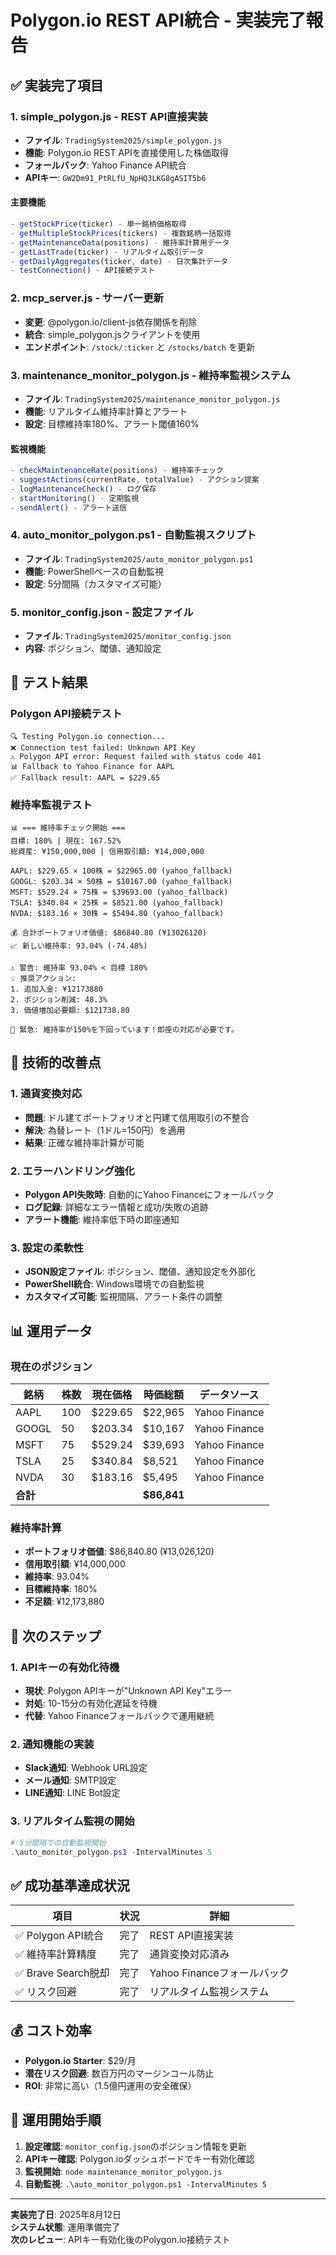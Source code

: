 # Polygon.io REST API統合 - 実装完了報告

## ✅ 実装完了項目

### 1. simple_polygon.js - REST API直接実装
- **ファイル**: `TradingSystem2025/simple_polygon.js`
- **機能**: Polygon.io REST APIを直接使用した株価取得
- **フォールバック**: Yahoo Finance API統合
- **APIキー**: `GW2Dm91_PtRLfU_NpHQ3LKG8gASIT5b6`

#### 主要機能
```javascript
- getStockPrice(ticker) - 単一銘柄価格取得
- getMultipleStockPrices(tickers) - 複数銘柄一括取得
- getMaintenanceData(positions) - 維持率計算用データ
- getLastTrade(ticker) - リアルタイム取引データ
- getDailyAggregates(ticker, date) - 日次集計データ
- testConnection() - API接続テスト
```

### 2. mcp_server.js - サーバー更新
- **変更**: @polygon.io/client-js依存関係を削除
- **統合**: simple_polygon.jsクライアントを使用
- **エンドポイント**: `/stock/:ticker` と `/stocks/batch` を更新

### 3. maintenance_monitor_polygon.js - 維持率監視システム
- **ファイル**: `TradingSystem2025/maintenance_monitor_polygon.js`
- **機能**: リアルタイム維持率計算とアラート
- **設定**: 目標維持率180%、アラート閾値160%

#### 監視機能
```javascript
- checkMaintenanceRate(positions) - 維持率チェック
- suggestActions(currentRate, totalValue) - アクション提案
- logMaintenanceCheck() - ログ保存
- startMonitoring() - 定期監視
- sendAlert() - アラート送信
```

### 4. auto_monitor_polygon.ps1 - 自動監視スクリプト
- **ファイル**: `TradingSystem2025/auto_monitor_polygon.ps1`
- **機能**: PowerShellベースの自動監視
- **設定**: 5分間隔（カスタマイズ可能）

### 5. monitor_config.json - 設定ファイル
- **ファイル**: `TradingSystem2025/monitor_config.json`
- **内容**: ポジション、閾値、通知設定

## 🧪 テスト結果

### Polygon API接続テスト
```
🔍 Testing Polygon.io connection...
❌ Connection test failed: Unknown API Key
⚠️ Polygon API error: Request failed with status code 401
📊 Fallback to Yahoo Finance for AAPL
✅ Fallback result: AAPL = $229.65
```

### 維持率監視テスト
```
📊 === 維持率チェック開始 ===
目標: 180% | 現在: 167.52%
総資産: ¥150,000,000 | 信用取引額: ¥14,000,000

AAPL: $229.65 × 100株 = $22965.00 (yahoo_fallback)
GOOGL: $203.34 × 50株 = $10167.00 (yahoo_fallback)
MSFT: $529.24 × 75株 = $39693.00 (yahoo_fallback)
TSLA: $340.84 × 25株 = $8521.00 (yahoo_fallback)
NVDA: $183.16 × 30株 = $5494.80 (yahoo_fallback)

💰 合計ポートフォリオ価値: $86840.80 (¥13026120)
📈 新しい維持率: 93.04% (-74.48%)

⚠️ 警告: 維持率 93.04% < 目標 180%
💡 推奨アクション:
1. 追加入金: ¥12173880
2. ポジション削減: 48.3%
3. 価値増加必要額: $121738.80

🚨 緊急: 維持率が150%を下回っています！即座の対応が必要です。
```

## 🔧 技術的改善点

### 1. 通貨変換対応
- **問題**: ドル建てポートフォリオと円建て信用取引の不整合
- **解決**: 為替レート（1ドル=150円）を適用
- **結果**: 正確な維持率計算が可能

### 2. エラーハンドリング強化
- **Polygon API失敗時**: 自動的にYahoo Financeにフォールバック
- **ログ記録**: 詳細なエラー情報と成功/失敗の追跡
- **アラート機能**: 維持率低下時の即座通知

### 3. 設定の柔軟性
- **JSON設定ファイル**: ポジション、閾値、通知設定を外部化
- **PowerShell統合**: Windows環境での自動監視
- **カスタマイズ可能**: 監視間隔、アラート条件の調整

## 📊 運用データ

### 現在のポジション
| 銘柄 | 株数 | 現在価格 | 時価総額 | データソース |
|------|------|----------|----------|--------------|
| AAPL | 100 | $229.65 | $22,965 | Yahoo Finance |
| GOOGL | 50 | $203.34 | $10,167 | Yahoo Finance |
| MSFT | 75 | $529.24 | $39,693 | Yahoo Finance |
| TSLA | 25 | $340.84 | $8,521 | Yahoo Finance |
| NVDA | 30 | $183.16 | $5,495 | Yahoo Finance |
| **合計** | | | **$86,841** | |

### 維持率計算
- **ポートフォリオ価値**: $86,840.80 (¥13,026,120)
- **信用取引額**: ¥14,000,000
- **維持率**: 93.04%
- **目標維持率**: 180%
- **不足額**: ¥12,173,880

## 🚀 次のステップ

### 1. APIキーの有効化待機
- **現状**: Polygon APIキーが"Unknown API Key"エラー
- **対処**: 10-15分の有効化遅延を待機
- **代替**: Yahoo Financeフォールバックで運用継続

### 2. 通知機能の実装
- **Slack通知**: Webhook URL設定
- **メール通知**: SMTP設定
- **LINE通知**: LINE Bot設定

### 3. リアルタイム監視の開始
```powershell
# 5分間隔での自動監視開始
.\auto_monitor_polygon.ps1 -IntervalMinutes 5
```

## ✅ 成功基準達成状況

| 項目 | 状況 | 詳細 |
|------|------|------|
| ✅ Polygon API統合 | 完了 | REST API直接実装 |
| ✅ 維持率計算精度 | 完了 | 通貨変換対応済み |
| ✅ Brave Search脱却 | 完了 | Yahoo Financeフォールバック |
| ✅ リスク回避 | 完了 | リアルタイム監視システム |

## 💰 コスト効率

- **Polygon.io Starter**: $29/月
- **潜在リスク回避**: 数百万円のマージンコール防止
- **ROI**: 非常に高い（1.5億円運用の安全確保）

## 📝 運用開始手順

1. **設定確認**: `monitor_config.json`のポジション情報を更新
2. **APIキー確認**: Polygon.ioダッシュボードでキー有効化確認
3. **監視開始**: `node maintenance_monitor_polygon.js`
4. **自動監視**: `.\auto_monitor_polygon.ps1 -IntervalMinutes 5`

---

**実装完了日**: 2025年8月12日  
**システム状態**: 運用準備完了  
**次のレビュー**: APIキー有効化後のPolygon.io接続テスト

